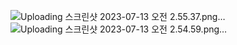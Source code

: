 ![Uploading 스크린샷 2023-07-13 오전 2.55.37.png…]()
![Uploading 스크린샷 2023-07-13 오전 2.54.59.png…]()
